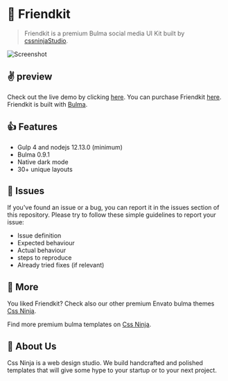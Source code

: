 # 👋 Friendkit
> Friendkit is a premium Bulma social media UI Kit built by [cssninjaStudio](https://cssninja.io).

![Screenshot](https://media.cssninja.io/products/friendkit/product.png "Friendkit")

## ✌️ preview

Check out the live demo by clicking [here](https://friendkit.cssninja.io). 
You can purchase Friendkit [here](https://themeforest.net/item/friendkit-social-media-ui-kit/24621825). 
Friendkit is built with [Bulma](https://bulma.io).

## 👍 Features

* Gulp 4 and nodejs 12.13.0 (minimum)
* Bulma 0.9.1
* Native dark mode
* 30+ unique layouts

## 🍔 Issues

If you've found an issue or a bug, you can report it in the issues section of this repository. Please try to follow these simple guidelines to report your issue:

* Issue definition
* Expected behaviour
* Actual behaviour
* steps to reproduce
* Already tried fixes (if relevant)

## 🎉 More

You liked Friendkit? Check also our other premium Envato bulma themes [Css Ninja](https://themeforest.net/user/cssninjastudio/portfolio).

Find more premium bulma templates on [Css Ninja](https://cssninja.io/category/all).

## 🚀 About Us

Css Ninja is a web design studio. We build handcrafted and polished templates that will give some hype to your startup or to your next project.
